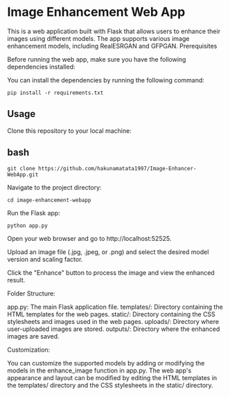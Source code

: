 # Image Enhancement Web App

This is a web application built with Flask that allows users to enhance their images using different models. The app supports various image enhancement models, including RealESRGAN and GFPGAN.
Prerequisites

Before running the web app, make sure you have the following dependencies installed:

You can install the dependencies by running the following command:

```pip install -r requirements.txt```

## Usage

Clone this repository to your local machine:

## bash

```git clone https://github.com/hakunamatata1997/Image-Enhancer-WebApp.git```

Navigate to the project directory:

```cd image-enhancement-webapp```

Run the Flask app:

```python app.py```

Open your web browser and go to http://localhost:52525.

Upload an image file (.jpg, .jpeg, or .png) and select the desired model version and scaling factor.

Click the "Enhance" button to process the image and view the enhanced result.

Folder Structure:

app.py: The main Flask application file.
templates/: Directory containing the HTML templates for the web pages.
static/: Directory containing the CSS stylesheets and images used in the web pages.
uploads/: Directory where user-uploaded images are stored.
outputs/: Directory where the enhanced images are saved.

Customization:

You can customize the supported models by adding or modifying the models in the enhance_image function in app.py.
The web app's appearance and layout can be modified by editing the HTML templates in the templates/ directory and the CSS stylesheets in the static/ directory.
